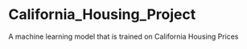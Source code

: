# California_Housing_Project
A machine learning model that is trained on California Housing Prices 
